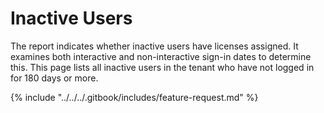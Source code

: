 # Inactive Users



The report indicates whether inactive users have licenses assigned. It examines both interactive and non-interactive sign-in dates to determine this. This page lists all inactive users in the tenant who have not logged in for 180 days or more.



{% include "../../../.gitbook/includes/feature-request.md" %}
